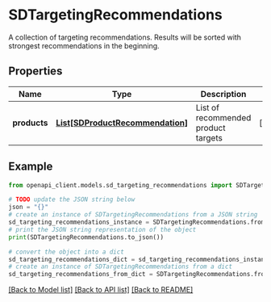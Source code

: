 # SDTargetingRecommendations

A collection of targeting recommendations. Results will be sorted with strongest recommendations in the beginning.

## Properties

Name | Type | Description | Notes
------------ | ------------- | ------------- | -------------
**products** | [**List[SDProductRecommendation]**](SDProductRecommendation.md) | List of recommended product targets | [optional] 

## Example

```python
from openapi_client.models.sd_targeting_recommendations import SDTargetingRecommendations

# TODO update the JSON string below
json = "{}"
# create an instance of SDTargetingRecommendations from a JSON string
sd_targeting_recommendations_instance = SDTargetingRecommendations.from_json(json)
# print the JSON string representation of the object
print(SDTargetingRecommendations.to_json())

# convert the object into a dict
sd_targeting_recommendations_dict = sd_targeting_recommendations_instance.to_dict()
# create an instance of SDTargetingRecommendations from a dict
sd_targeting_recommendations_from_dict = SDTargetingRecommendations.from_dict(sd_targeting_recommendations_dict)
```
[[Back to Model list]](../README.md#documentation-for-models) [[Back to API list]](../README.md#documentation-for-api-endpoints) [[Back to README]](../README.md)


